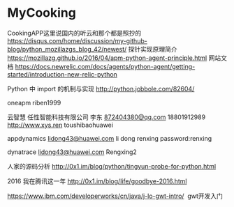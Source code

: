 # MyCooking
CookingAPP这里说国内的听云和那个都是照抄的
https://disqus.com/home/discussion/my-github-blog/python_mozillazgs_blog_42/newest/
探针实现原理简介   https://mozillazg.github.io/2016/04/apm-python-agent-principle.html
网站文档 https://docs.newrelic.com/docs/agents/python-agent/getting-started/introduction-new-relic-python

Python 中 import 的机制与实现 http://python.jobbole.com/82604/

oneapm  riben1999

云智慧   任性智能科技有限公司   李东  872404380@qq.com     18801912989    http://www.xys.ren   toushibaohuawei

appdynamics lidong43@huawei.com    li     dong     renxing  password:renxing

dynatrace    lidong43@huawei.com     Rengxing2

人家的源码分析  http://0x1.im/blog/python/tingyun-probe-for-python.html

2016 我在腾讯这一年  http://0x1.im/blog/life/goodbye-2016.html

https://www.ibm.com/developerworks/cn/java/j-lo-gwt-intro/  gwt开发入门
